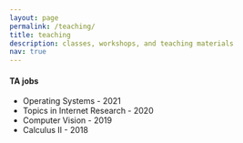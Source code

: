 ```yaml
---
layout: page
permalink: /teaching/
title: teaching
description: classes, workshops, and teaching materials
nav: true
---
```


#### TA jobs

- Operating Systems - 2021
- Topics in Internet Research - 2020
- Computer Vision - 2019
- Calculus II - 2018